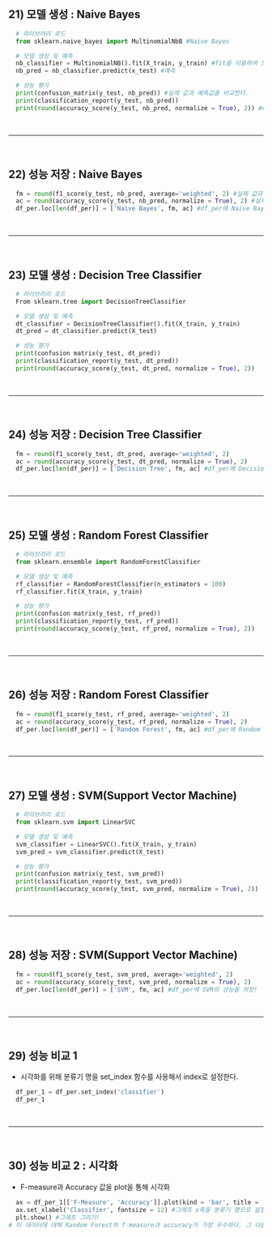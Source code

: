 ##  21) 모델 생성 : Naive Bayes

```python
  # 라이브러리 로드
  from sklearn.naive_bayes import MultinomialNbB #Naive Bayes

  # 모델 생성 및 예측
  nb_classifier = MultinomialNB().fit(X_train, y_train) #fit을 이용하여 모델 학습
  nb_pred = nb_classifier.predict(x_test) #예측

  # 성능 평가
  print(confusion_matrix(y_test, nb_pred)) #실제 값과 예측값을 비교한다.
  print(classification_report(y_test, nb_pred))
  print(round(accuracy_score(y_test, nb_pred, normalize = True), 2)) #normalize를 True로 설정하면 정확도를, False로 설정하면 올바르게 분류된 데이터의 건수를 출력한다. round 함수로 소수점 2까지 출력!
```

<br>
<hr>
<br>


##  22) 성능 저장 : Naive Bayes

```python
  fm = round(f1_score(y_test, nb_pred, average='weighted', 2) #실제 값과 결과값을 비교해 f-measure을 계산하고, average = 'weight'로 설정해 클래스 별 가중치 적용. round로 소수점 2자리까지 표시.
  ac = round(accuracy_score(y_test, nb_pred, normalize = True), 2) #실제 값과 결과 값을 비교해 accuracy를 계산하고, normalizer = True를 사용해 정확도를 출력. round로 소수점 2자리까지 표시.
  df_per.loc[len(df_per)] = ['Naive Bayes', fm, ac] #df_per에 Naive Bayes의 성능을 저장!
```

<br>
<hr>
<br>


##  23) 모델 생성 : Decision Tree Classifier

```python
  # 라이브러리 로드
  From sklearn.tree import DecisionTreeClassifier

  # 모델 생성 및 예측
  dt_classifier = DecisionTreeClassifier().fit(X_train, y_train)
  dt_pred = dt_classifier.predict(X_test)

  # 성능 평가
  print(confusion matrix(y_test, dt_pred))
  print(classification_report(y_test, dt_pred))
  print(round(accuracy_score(y_test, dt_pred, normalize = True), 2))
```

<br>
<hr>
<br>


##  24) 성능 저장 : Decision Tree Classifier

```python
  fm = round(f1_score(y_test, dt_pred, average='weighted', 2)
  ac = round(accuracy_score(y_test, dt_pred, normalize = True), 2)
  df_per.loc[len(df_per)] = ['Decision Tree', fm, ac] #df_per에 Decision Tree의 성능을 저장!
```

<br>
<hr>
<br>


##  25) 모델 생성 : Random Forest Classifier

```python
  # 라이브러리 로드
  from sklearn.ensemble import RandomForestClassifier

  # 모델 생성 및 예측
  rf_classifier = RandomForestClassifier(n_estimators = 100)
  rf_classifier.fit(X_train, y_train)

  # 성능 평가
  print(confusion matrix(y_test, rf_pred))
  print(classification_report(y_test, rf_pred))
  print(round(accuracy_score(y_test, rf_pred, normalize = True), 2))
```

<br>
<hr>
<br>


##  26) 성능 저장 : Random Forest Classifier

```python
  fm = round(f1_score(y_test, rf_pred, average='weighted', 2)
  ac = round(accuracy_score(y_test, rf_pred, normalize = True), 2)
  df_per.loc[len(df_per)] = ['Random Forest', fm, ac] #df_per에 Random Forest의 성능을 저장!
```

<br>
<hr>
<br>


##  27) 모델 생성 : SVM(Support Vector Machine)

```python
  # 라이브러리 로드
  from sklearn.svm import LinearSVC

  # 모델 생성 및 예측
  svm_classifier = LinearSVC().fit(X_train, y_train)
  svm_pred = svm_classifier.predict(X_test)

  # 성능 평가
  print(confusion matrix(y_test, svm_pred))
  print(classification_report(y_test, svm_pred))
  print(round(accuracy_score(y_test, svm_pred, normalize = True), 2))
```

<br>
<hr>
<br>


##  28) 성능 저장 : SVM(Support Vector Machine)

```python
  fm = round(f1_score(y_test, svm_pred, average='weighted', 2)
  ac = round(accuracy_score(y_test, svm_pred, normalize = True), 2)
  df_per.loc[len(df_per)] = ['SVM', fm, ac] #df_per에 SVM의 성능을 저장!
```


<br>
<hr>
<br>


##  29) 성능 비교 1
   - 시각화를 위해 분류기 명을 set_index 함수를 사용해서 index로 설정한다.
   
```python
  df_per_1 = df_per.set_index('classifier')
  df_per_1
```


<br>
<hr>
<br>


##  30) 성능 비교 2 : 시각화
   - F-measure과 Accuracy 값을 plot을 통해 시각화
   
```python
  ax = df_per_1[['F-Measure', 'Accuracy']].plot(kind = 'bar', title = 'performance', figsize = (10, 7), legend = True, fontsize = 12) #kind = 'bar'로 막대 그래프 설정, 그래프 제목은 performance, 이 외에 figsize, legend, fontsize 등 설정
  ax.set_xlabel('Classifier', fontsize = 12) #그래프 x축을 분류기 명으로 설정
  plt.show() #그래프 그리기!
# 이 데이터에 대해 Random Forest의 f-measure과 accuracy가 가장 우수하다. 그 다음으로는 Decision Tree가 좋았다.
```
